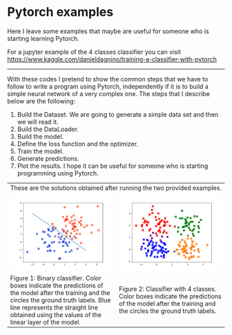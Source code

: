 # Pytorch examples
Here I leave some examples that maybe are useful for someone who is starting learning Pytorch.

For a jupyter example of the 4 classes classifier you can visit https://www.kaggle.com/danieldagnino/training-a-classifier-with-pytorch

---
With these codes I pretend to show the common steps that we have to follow to write a program using Pytorch, independently if it is to build a simple neural network of a very complex one. The steps that I describe below are the following:

  1. Build the Dataset. We are going to generate a simple data set and then we will read it.
  2. Build the DataLoader.
  3. Build the model.
  4. Define the loss function and the optimizer.
  5. Train the model.
  6. Generate predictions.
  7. Plot the results. I hope it can be useful for someone who is starting programming using Pytorch.

<table>
  <tr>
    <td colspan="2"> These are the solutions obtained after running the two provided examples. </td>
  </tr>
    <td width="50%"> <img src="https://github.com/DanielDagnino/pytorch_examples/blob/master/img/2%20class.png" alt="Fianl circuit" width="400" /> </td>
    <td width="50%"> <img src="https://github.com/DanielDagnino/pytorch_examples/blob/master/img/4%20classes.png" alt="Valve" rotate="90" width="400" /> </td>
  <tr>
    <td width="50%"> Figure 1: Binary classifier. Color boxes indicate the predictions of the model after the training and the circles the ground truth labels. Blue line represents the straight line obtained using the values of the linear layer of the model. </td>
    <td width="50%"> Figure 2: Classifier with 4 classes. Color boxes indicate the predictions of the model after the training and the circles the ground truth labels. </td>
  </tr>
</table>
